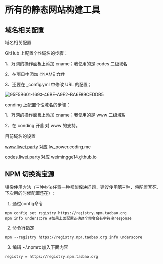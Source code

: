 # 所有的静态网站构建工具

## 域名相关配置

域名相关配置

GitHub 上配置个性域名的步骤：

1、万网的操作面板上添加 cname；我使用的是 codes 二级域名

2、在项目中添加 CNAME 文件

3、还要在 _config.yml 中修改 URL 的配置；

![95F5B601-1693-46BE-A9E2-BA6E89CEDDB5](https://tva1.sinaimg.cn/large/008i3skNgy1gwup4v47y4j31la0hm0w1.jpg)

conding 上配置个性域名的步骤：

1、万网的操作面板上添加 cname；我使用的是 www 二级域名

2、在 conding 开启 对 www 的支持。

目前域名的设置

www.liwei.party 对应 lw_power.coding.me

codes.liwei.party 对应 weimingge14.github.io

## NPM 切换淘宝源

镜像使用方法（三种办法任意一种都能解决问题，建议使用第三种，将配置写死，下次用的时候配置还在）:

1. 通过config命令

```
npm config set registry https://registry.npm.taobao.org
npm info underscore #如果上面配置正确这个命令会有字符串response
```

2. 命令行指定

```
npm --registry https://registry.npm.taobao.org info underscore
```

3. 编辑 ~/.npmrc 加入下面内容

```
registry = https://registry.npm.taobao.org
```



